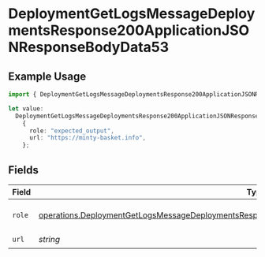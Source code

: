 # DeploymentGetLogsMessageDeploymentsResponse200ApplicationJSONResponseBodyData53

## Example Usage

```typescript
import { DeploymentGetLogsMessageDeploymentsResponse200ApplicationJSONResponseBodyData53 } from "@orq-ai/node/models/operations";

let value:
  DeploymentGetLogsMessageDeploymentsResponse200ApplicationJSONResponseBodyData53 =
    {
      role: "expected_output",
      url: "https://minty-basket.info",
    };
```

## Fields

| Field                                                                                                                                                                                                                      | Type                                                                                                                                                                                                                       | Required                                                                                                                                                                                                                   | Description                                                                                                                                                                                                                |
| -------------------------------------------------------------------------------------------------------------------------------------------------------------------------------------------------------------------------- | -------------------------------------------------------------------------------------------------------------------------------------------------------------------------------------------------------------------------- | -------------------------------------------------------------------------------------------------------------------------------------------------------------------------------------------------------------------------- | -------------------------------------------------------------------------------------------------------------------------------------------------------------------------------------------------------------------------- |
| `role`                                                                                                                                                                                                                     | [operations.DeploymentGetLogsMessageDeploymentsResponse200ApplicationJSONResponseBodyData5Evals7Role](../../models/operations/deploymentgetlogsmessagedeploymentsresponse200applicationjsonresponsebodydata5evals7role.md) | :heavy_check_mark:                                                                                                                                                                                                         | The role of the prompt message                                                                                                                                                                                             |
| `url`                                                                                                                                                                                                                      | *string*                                                                                                                                                                                                                   | :heavy_check_mark:                                                                                                                                                                                                         | N/A                                                                                                                                                                                                                        |